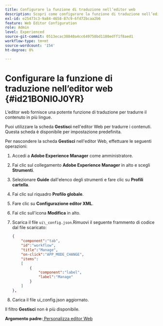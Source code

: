 ```yaml
---
title: Configurare la funzione di traduzione nell’editor web
description: Scopri come configurare la funzione di traduzione nell’editor web
exl-id: e25473c3-9a84-4658-87c9-6fd72bcaa2b6
feature: Web Editor Configuration
role: Admin
level: Experienced
source-git-commit: 0513ecac38840a4cc649758bd1180edff1f8aed1
workflow-type: tm+mt
source-wordcount: '154'
ht-degree: 0%

---
```


# Configurare la funzione di traduzione nell’editor web {#id21BONI0J0YR}

L’editor web fornisce una potente funzione di traduzione per tradurre il contenuto in più lingue.

Puoi utilizzare la scheda **Gestisci** nell&#39;editor Web per tradurre i contenuti. Questa scheda è disponibile per impostazione predefinita.

Per nascondere la scheda **Gestisci** nell&#39;editor Web, effettuare le seguenti operazioni:

1. Accedi a **Adobe Experience Manager** come amministratore.
1. Fai clic sul collegamento **Adobe Experience Manager** in alto e scegli **Strumenti**.
1. Selezionare **Guide** dall&#39;elenco degli strumenti e fare clic su **Profili cartella**.
1. Fai clic sul riquadro **Profilo globale**.
1. Fare clic su **Configurazione editor XML**.
1. Fai clic sull&#39;icona **Modifica** in alto.
1. Scarica il file `ui\_config.json`.Rimuovi il seguente frammento di codice dal file scaricato:

   ```json
   {
       "component":"tab",
       "id":"workflow",
       "title":"Manage",
       "on-click":"APP_MODE_CHANGE",
       "items":
       [
           {
               "component":"label",
               "label":"Manage"
           }
       ]
   },
   ```

1. Carica il file ui\_config.json aggiornato.

Il filtro **Gestisci** non è più disponibile.

**Argomento padre:**[ Personalizza editor Web](conf-web-editor.md)
